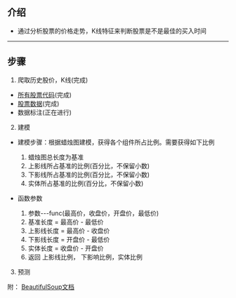 ## 介绍
- 通过分析股票的价格走势，K线特征来判断股票是不是最佳的买入时间

---
## 步骤
1. 爬取历史股价，K线(完成)
- [所有股票代码](http://quote.eastmoney.com/stocklist.html)(完成)
- [股票数据](http://www.aigaogao.com/tools/history.html)(完成)
- 数据标注(正在进行)
2. 建模
- 建模步骤：根据蜡烛图建模，获得各个组件所占比例。需要获得如下比例

    1. 蜡烛图总长度为基准
    2. 上影线所占基准的比例(百分比，不保留小数)
    3. 下影线所占基准的比例(百分比，不保留小数)
    4. 实体所占基准的比例(百分比，不保留小数)
- 函数参数
    1. 参数---func(最高价，收盘价，开盘价，最低价)
    2. 基准长度 = 最高价 - 最低价
    3. 上影线长度 = 最高价 - 收盘价
    4. 下影线长度 = 开盘价 - 最低价
    5. 实体长度 = 收盘价 - 开盘价
    6. 返回 上影线比例， 下影响比例，实体比例
3. 预测

附：
[BeautifulSoup文档](https://www.crummy.com/software/BeautifulSoup/bs4/doc/index.zh.html)
